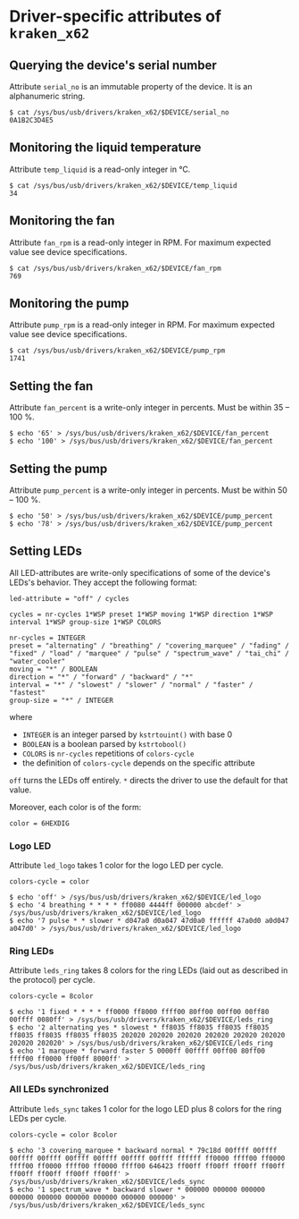 # Driver-specific attributes of `kraken_x62`

## Querying the device's serial number

Attribute `serial_no` is an immutable property of the device.
It is an alphanumeric string.
```Shell
$ cat /sys/bus/usb/drivers/kraken_x62/$DEVICE/serial_no
0A1B2C3D4E5
```

## Monitoring the liquid temperature

Attribute `temp_liquid` is a read-only integer in °C.
```Shell
$ cat /sys/bus/usb/drivers/kraken_x62/$DEVICE/temp_liquid
34
```

## Monitoring the fan

Attribute `fan_rpm` is a read-only integer in RPM.
For maximum expected value see device specifications.
```Shell
$ cat /sys/bus/usb/drivers/kraken_x62/$DEVICE/fan_rpm
769
```

## Monitoring the pump

Attribute `pump_rpm` is a read-only integer in RPM.
For maximum expected value see device specifications.
```Shell
$ cat /sys/bus/usb/drivers/kraken_x62/$DEVICE/pump_rpm
1741
```

## Setting the fan

Attribute `fan_percent` is a write-only integer in percents.
Must be within 35 – 100 %.

```Shell
$ echo '65' > /sys/bus/usb/drivers/kraken_x62/$DEVICE/fan_percent
$ echo '100' > /sys/bus/usb/drivers/kraken_x62/$DEVICE/fan_percent
```

## Setting the pump

Attribute `pump_percent` is a write-only integer in percents.
Must be within 50 – 100 %.

```Shell
$ echo '50' > /sys/bus/usb/drivers/kraken_x62/$DEVICE/pump_percent
$ echo '78' > /sys/bus/usb/drivers/kraken_x62/$DEVICE/pump_percent
```

## Setting LEDs

All LED-attributes are write-only specifications of some of the device's LEDs's behavior.
They accept the following format:
```ABNF
led-attribute = "off" / cycles

cycles = nr-cycles 1*WSP preset 1*WSP moving 1*WSP direction 1*WSP interval 1*WSP group-size 1*WSP COLORS

nr-cycles = INTEGER
preset = "alternating" / "breathing" / "covering_marquee" / "fading" / "fixed" / "load" / "marquee" / "pulse" / "spectrum_wave" / "tai_chi" / "water_cooler"
moving = "*" / BOOLEAN
direction = "*" / "forward" / "backward" / "*"
interval = "*" / "slowest" / "slower" / "normal" / "faster" / "fastest"
group-size = "*" / INTEGER
```
where
* `INTEGER` is an integer parsed by `kstrtouint()` with base 0
* `BOOLEAN` is a boolean parsed by `kstrtobool()`
* `COLORS` is `nr-cycles` repetitions of `colors-cycle`
* the definition of `colors-cycle` depends on the specific attribute

`off` turns the LEDs off entirely.
`*` directs the driver to use the default for that value.

Moreover, each color is of the form:
```ABNF
color = 6HEXDIG
```

### Logo LED

Attribute `led_logo` takes 1 color for the logo LED per cycle.
```ABNF
colors-cycle = color
```

```Shell
$ echo 'off' > /sys/bus/usb/drivers/kraken_x62/$DEVICE/led_logo
$ echo '4 breathing * * * * ff0080 4444ff 000000 abcdef' > /sys/bus/usb/drivers/kraken_x62/$DEVICE/led_logo
$ echo '7 pulse * * slower * d047a0 d0a047 47d0a0 ffffff 47a0d0 a0d047 a047d0' > /sys/bus/usb/drivers/kraken_x62/$DEVICE/led_logo
```

### Ring LEDs

Attribute `leds_ring` takes 8 colors for the ring LEDs (laid out as described in the protocol) per cycle.
```ABNF
colors-cycle = 8color
```

```Shell
$ echo '1 fixed * * * * ff0000 ff8000 ffff00 80ff00 00ff00 00ff80 00ffff 0080ff' > /sys/bus/usb/drivers/kraken_x62/$DEVICE/leds_ring
$ echo '2 alternating yes * slowest * ff8035 ff8035 ff8035 ff8035 ff8035 ff8035 ff8035 ff8035 202020 202020 202020 202020 202020 202020 202020 202020' > /sys/bus/usb/drivers/kraken_x62/$DEVICE/leds_ring
$ echo '1 marquee * forward faster 5 0000ff 00ffff 00ff00 80ff00 ffff00 ff0000 ff00ff 8000ff' > /sys/bus/usb/drivers/kraken_x62/$DEVICE/leds_ring
```

### All LEDs synchronized

Attribute `leds_sync` takes 1 color for the logo LED plus 8 colors for the ring LEDs per cycle.
```ABNF
colors-cycle = color 8color
```

```Shell
$ echo '3 covering_marquee * backward normal * 79c18d 00ffff 00ffff 00ffff 00ffff 00ffff 00ffff 00ffff 00ffff ffffff ff0000 ffff00 ff0000 ffff00 ff0000 ffff00 ff0000 ffff00 646423 ff00ff ff00ff ff00ff ff00ff ff00ff ff00ff ff00ff ff00ff' > /sys/bus/usb/drivers/kraken_x62/$DEVICE/leds_sync
$ echo '1 spectrum_wave * backward slower * 000000 000000 000000 000000 000000 000000 000000 000000 000000' > /sys/bus/usb/drivers/kraken_x62/$DEVICE/leds_sync
```

